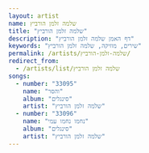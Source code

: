 ```yaml
---
layout: artist
name: שלמה זלמן הורביץ
title: "שלמה זלמן הורביץ"
description: "דף האמן שלמה זלמן הורביץ"
keywords: "שירים, מוזיקה, שלמה זלמן הורביץ"
permalink: /artists/שלמה-זלמן-הורביץ/
redirect_from:
  - /artists/list/שלמה זלמן הורביץ
songs:
  - number: "33095"
    name: "והסר"
    album: "סינגלים"
    artist: "שלמה זלמן הורביץ"
  - number: "33096"
    name: "נחמו נחמו עמי"
    album: "סינגלים"
    artist: "שלמה זלמן הורביץ"
---
```

